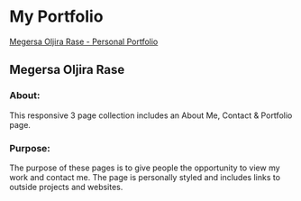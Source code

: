 # My Portfolio

[Megersa   Oljira Rase - Personal Portfolio](https://github.com/motirase/MyPortfolio/)

## Megersa   Oljira Rase

### About:

This responsive 3 page collection includes an About Me, Contact & Portfolio page.

### Purpose:

The purpose of these pages is to give people the opportunity to view my work and contact me. The page is personally styled and includes links to outside projects and websites.
